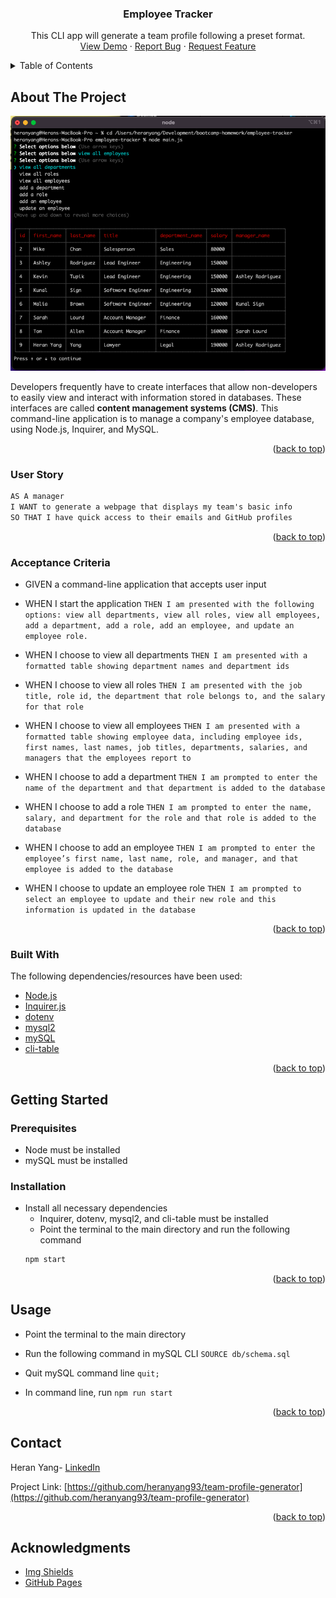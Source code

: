 <div align="center">
  <h3 align="center">Employee Tracker</h3>

  <p align="center">
    This CLI app will generate a team profile following a preset format.
    <br />
    <a href="https://github.com/heranYang93/employee-tracker/blob/main/demo/demo_basicFunction.mov">View Demo</a>
    ·
    <a href="https://github.com/heranyang93/employee-tracker/issues">Report Bug</a>
    ·
    <a href="https://github.com/heranyang93/employee-tracker/issues">Request Feature</a>
  </p>
</div>

<details>
  <summary>Table of Contents</summary>
  <ol>
    <li>
      <a href="#about-the-project">About The Project</a>
      <ul>
        <li><a href="#user-story">User Story</a></li>
        <li><a href="#acceptance-criteria">Acceptance Criteria</a></li>
        <li><a href="#built-with">Built With</a></li>
      </ul>
    </li>
    <li>
      <a href="#getting-started">Getting Started</a>
      <ul>
        <li><a href="#prerequisites">Prerequisites</a></li>
        <li><a href="#installation">Installation</a></li>
      </ul>
    </li>
    <li><a href="#usage">Usage</a></li>
    <li><a href="#contact">Contact</a></li>
    <li><a href="#acknowledgments">Acknowledgments</a></li>
  </ol>
</details>

## About The Project

![Product Screenshoot](./demo/result.png)

Developers frequently have to create interfaces that allow non-developers to easily view and interact with information stored in databases. These interfaces are called **content management systems (CMS)**. This command-line application is to manage a company's employee database, using Node.js, Inquirer, and MySQL.

<p align="right">(<a href="#top">back to top</a>)</p>

### User Story

```md
AS A manager
I WANT to generate a webpage that displays my team's basic info
SO THAT I have quick access to their emails and GitHub profiles
```

<p align="right">(<a href="#top">back to top</a>)</p>

### Acceptance Criteria

- GIVEN a command-line application that accepts user input

- WHEN I start the application
  `THEN I am presented with the following options: view all departments, view all roles, view all employees, add a department, add a role, add an employee, and update an employee role.`

- WHEN I choose to view all departments
  `THEN I am presented with a formatted table showing department names and department ids`

- WHEN I choose to view all roles
  `THEN I am presented with the job title, role id, the department that role belongs to, and the salary for that role`

- WHEN I choose to view all employees
  `THEN I am presented with a formatted table showing employee data, including employee ids, first names, last names, job titles, departments, salaries, and managers that the employees report to`

- WHEN I choose to add a department
  `THEN I am prompted to enter the name of the department and that department is added to the database`

- WHEN I choose to add a role
  `THEN I am prompted to enter the name, salary, and department for the role and that role is added to the database`

- WHEN I choose to add an employee
  `THEN I am prompted to enter the employee’s first name, last name, role, and manager, and that employee is added to the database`

- WHEN I choose to update an employee role
  `THEN I am prompted to select an employee to update and their new role and this information is updated in the database`

<p align="right">(<a href="#top">back to top</a>)</p>

### Built With

The following dependencies/resources have been used:

- [Node.js](https://nodejs.org/en/)
- [Inquirer.js](https://www.npmjs.com/package/inquirer)
- [dotenv](https://github.com/motdotla/dotenv#readme)
- [mysql2](https://github.com/sidorares/node-mysql2)
- [mySQL](https://www.mysql.com/)
- [cli-table](https://github.com/Automattic/cli-table)

<p align="right">(<a href="#top">back to top</a>)</p>

## Getting Started

### Prerequisites

- Node must be installed
- mySQL must be installed

### Installation

- Install all necessary dependencies
  - Inquirer, dotenv, mysql2, and cli-table must be installed
  - Point the terminal to the main directory and run the following command
  ```sh
  npm start
  ```

<p align="right">(<a href="#top">back to top</a>)</p>

## Usage

- Point the terminal to the main directory

- Run the following command in mySQL CLI
  `SOURCE db/schema.sql`

- Quit mySQL command line
  `quit;`

- In command line, run
  `npm run start`

<p align="right">(<a href="#top">back to top</a>)</p>

## Contact

Heran Yang- [LinkedIn](https://www.linkedin.com/in/heranyang/)

Project Link: [https://github.com/heranyang93/team-profile-generator](https://github.com/heranyang93/team-profile-generator)

<p align="right">(<a href="#top">back to top</a>)</p>

## Acknowledgments

- [Img Shields](https://shields.io)
- [GitHub Pages](https://pages.github.com)
